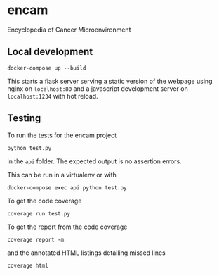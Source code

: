 # encam

Encyclopedia of Cancer Microenvironment

## Local development

```
docker-compose up --build
```

This starts a flask server serving a static version of the webpage using nginx
on `localhost:80` and a javascript development server on `localhost:1234`
with hot reload.

## Testing
To run the tests for the encam project
```
python test.py
```
in the `api` folder. The expected output is no assertion errors.

This can be run in a virtualenv or with
```
docker-compose exec api python test.py
```

To get the code coverage
```
coverage run test.py
```
To get the report from the code coverage
```
coverage report -m
```
and the annotated HTML listings detailing missed lines
```
coverage html
```
